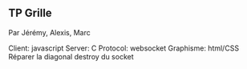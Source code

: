 ## TP Grille

Par Jérémy, Alexis, Marc

Client: javascript
Server: C 
Protocol: websocket
Graphisme: html/CSS
Réparer la diagonal
destroy du socket
